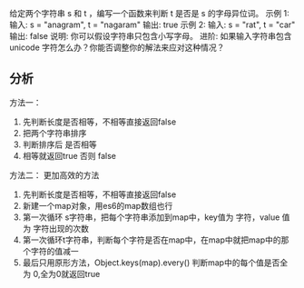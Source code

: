 给定两个字符串 s 和 t ，编写一个函数来判断 t 是否是 s 的字母异位词。
示例 1:
输入: s = "anagram", t = "nagaram"
输出: true
示例 2:
输入: s = "rat", t = "car"
输出: false
说明:
你可以假设字符串只包含小写字母。
进阶:
如果输入字符串包含 unicode 字符怎么办？你能否调整你的解法来应对这种情况？

## 分析
  方法一：
  1. 先判断长度是否相等，不相等直接返回false
  2. 把两个字符串排序
  3. 判断排序后 是否相等
  4. 相等就返回true 否则 false

  方法二： 更加高效的方法
  1. 先判断长度是否相等，不相等直接返回false
  2. 新建一个map对象，用es6的map数组也行
  3. 第一次循环 s字符串，把每个字符串添加到map中，key值为 字符，value 值为 字符出现的次数
  4. 第一次循环t字符串，判断每个字符是否在map中，在map中就把map中的那个字符的值减一
  5. 最后只用原形方法，Object.keys(map).every() 判断map中的每个值是否全为 0,全为0就返回true
